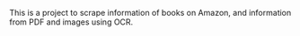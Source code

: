 This is a project to scrape information of books on Amazon, and information from PDF and images using OCR.